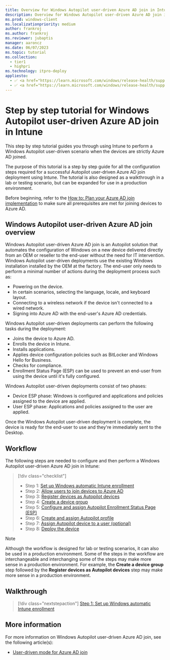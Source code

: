 ```yaml
---
title: Overview for Windows Autopilot user-driven Azure AD join in Intune
description: Overview for Windows Autopilot user-driven Azure AD join in Intune.
ms.prod: windows-client
ms.localizationpriority: medium
author: frankroj
ms.author: frankroj
ms.reviewer: jubaptis
manager: aaroncz
ms.date: 06/07/2023
ms.topic: tutorial
ms.collection: 
  - tier1
  - highpri
ms.technology: itpro-deploy
appliesto:
  - ✅ <a href="https://learn.microsoft.com/windows/release-health/supported-versions-windows-client" target="_blank">Windows 11</a>
  - ✅ <a href="https://learn.microsoft.com/windows/release-health/supported-versions-windows-client" target="_blank">Windows 10</a>
---
```


# Step by step tutorial for Windows Autopilot user-driven Azure AD join in Intune

This step by step tutorial guides you through using Intune to perform a Windows Autopilot user-driven scenario when the devices are strictly Azure AD joined.

The purpose of this tutorial is a step by step guide for all the configuration steps required for a successful Autopilot user-driven Azure AD join deployment using Intune. The tutorial is also designed as a walkthrough in a lab or testing scenario, but can be expanded for use in a production environment.

Before beginning, refer to the [How to: Plan your Azure AD join implementation](/azure/active-directory/devices/azureadjoin-plan) to make sure all prerequisites are met for joining devices to Azure AD.

## Windows Autopilot user-driven Azure AD join overview

Windows Autopilot user-driven Azure AD join is an Autopilot solution that automates the configuration of Windows on a new device delivered directly from an OEM or reseller to the end-user without the need for IT intervention. Windows Autopilot user-driven deployments use the existing Windows installation installed by the OEM at the factory. The end-user only needs to perform a minimal number of actions during the deployment process such as:

- Powering on the device.
- In certain scenarios, selecting the language, locale, and keyboard layout.
- Connecting to a wireless network if the device isn't connected to a wired network.
- Signing into Azure AD with the end-user's Azure AD credentials.

Windows Autopilot user-driven deployments can perform the following tasks during the deployment:

- Joins the device to Azure AD.
- Enrolls the device in Intune.
- Installs applications.
- Applies device configuration policies such as BitLocker and Windows Hello for Business.
- Checks for compliance.
- Enrollment Status Page (ESP) can be used to prevent an end-user from using the device until it's fully configured.

Windows Autopilot user-driven deployments consist of two phases:

- Device ESP phase: Windows is configured and applications and policies assigned to the device are applied.
- User ESP phase: Applications and policies assigned to the user are applied.

Once the Windows Autopilot user-driven deployment is complete, the device is ready for the end-user to use and they're immediately sent to the Desktop.

## Workflow

The following steps are needed to configure and then perform a Windows Autopilot user-driven Azure AD join in Intune:

> [!div class="checklist"]
> - Step 1: [Set up Windows automatic Intune enrollment](azure-ad-join-automatic-enrollment.md)
> - Step 2: [Allow users to join devices to Azure AD](azure-ad-join-allow-users-to-join.md)
> - Step 3: [Register devices as Autopilot devices](azure-ad-join-register-device.md)
> - Step 4: [Create a device group](azure-ad-join-device-group.md)
> - Step 5: [Configure and assign Autopilot Enrollment Status Page (ESP)](azure-ad-join-esp.md)
> - Step 6: [Create and assign Autopilot profile](azure-ad-join-autopilot-profile.md)
> - Step 7: [Assign Autopilot device to a user (optional)](azure-ad-join-assign-device-to-user.md)
> - Step 8: [Deploy the device](azure-ad-join-deploy-device.md)

> [!NOTE]
>
> Although the workflow is designed for lab or testing scenarios, it can also be used in a production environment. Some of the steps in the workflow are interchangeable and interchanging some of the steps may make more sense in a production environment. For example, the **Create a device group** step followed by the **Register devices as Autopilot devices** step may make more sense in a production environment.

## Walkthrough

> [!div class="nextstepaction"]
> [Step 1: Set up Windows automatic Intune enrollment](azure-ad-join-automatic-enrollment.md)

## More information

For more information on Windows Autopilot user-driven Azure AD join, see the following article(s):

- [User-driven mode for Azure AD join](/mem/autopilot/user-driven#user-driven-mode-for-azure-ad-join)
